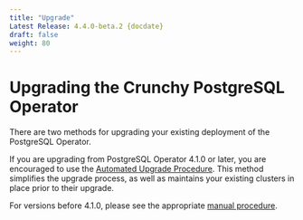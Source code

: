 ```yaml
---
title: "Upgrade"
Latest Release: 4.4.0-beta.2 {docdate}
draft: false
weight: 80
---
```


# Upgrading the Crunchy PostgreSQL Operator

There are two methods for upgrading your existing deployment of the PostgreSQL Operator. 

If you are upgrading from PostgreSQL Operator 4.1.0 or later, you are encouraged to use the [Automated Upgrade Procedure](/upgrade/automatedupgrade). This method simplifies the upgrade process, as well as maintains your existing clusters in place prior to their upgrade.

For versions before 4.1.0, please see the appropriate [manual procedure](/upgrade/manual).

